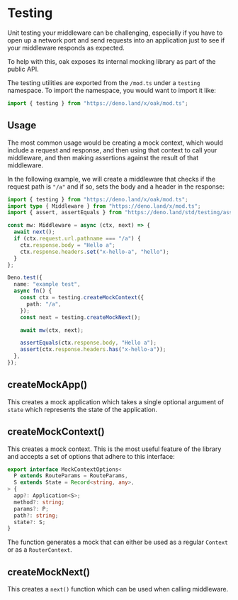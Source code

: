# Testing

Unit testing your middleware can be challenging, especially if you have to open
up a network port and send requests into an application just to see if your
middleware responds as expected.

To help with this, oak exposes its internal mocking library as part of the
public API.

The testing utilities are exported from the `/mod.ts` under a `testing`
namespace. To import the namespace, you would want to import it like:

```ts
import { testing } from "https://deno.land/x/oak/mod.ts";
```

## Usage

The most common usage would be creating a mock context, which would include a
request and response, and then using that context to call your middleware, and
then making assertions against the result of that middleware.

In the following example, we will create a middleware that checks if the request
path is `"/a"` and if so, sets the body and a header in the response:

```ts
import { testing } from "https://deno.land/x/oak/mod.ts";
import type { Middleware } from "https://deno.land/x/mod.ts";
import { assert, assertEquals } from "https://deno.land/std/testing/asserts.ts";

const mw: Middleware = async (ctx, next) => {
  await next();
  if (ctx.request.url.pathname === "/a") {
    ctx.response.body = "Hello a";
    ctx.response.headers.set("x-hello-a", "hello");
  }
};

Deno.test({
  name: "example test",
  async fn() {
    const ctx = testing.createMockContext({
      path: "/a",
    });
    const next = testing.createMockNext();

    await mw(ctx, next);

    assertEquals(ctx.response.body, "Hello a");
    assert(ctx.response.headers.has("x-hello-a"));
  },
});
```

## createMockApp()

This creates a mock application which takes a single optional argument of
`state` which represents the state of the application.

## createMockContext()

This creates a mock context. This is the most useful feature of the library and
accepts a set of options that adhere to this interface:

```ts
export interface MockContextOptions<
  P extends RouteParams = RouteParams,
  S extends State = Record<string, any>,
> {
  app?: Application<S>;
  method?: string;
  params?: P;
  path?: string;
  state?: S;
}
```

The function generates a mock that can either be used as a regular `Context` or
as a `RouterContext`.

## createMockNext()

This creates a `next()` function which can be used when calling middleware.
